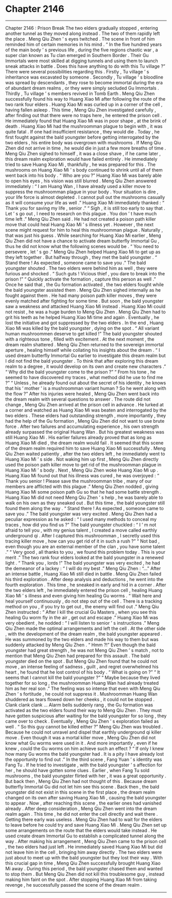 
# Chapter 2146


---

Chapter 2146 : Prison Break
The two elders gradually stopped , entering another tunnel as they moved along instead .
The two of them rapidly left the place .
Meng Qiu Zhen ’ s eyes twitched .
The scene in front of him reminded him of certain memories in his mind .
“ In the five hundred years of the main body ’ s previous life , during the five regions chaotic war , a super clan known as Tu clan emerged in Southern Border . Their Gu Immortals were most skilled at digging tunnels and using them to launch sneak attacks in battle . Does this have anything to do with this Tu village ?”
There were several possibilities regarding this .
Firstly , Tu village ’ s inheritance was excavated by someone . Secondly , Tu village ’ s bloodline was spread by descendants , they rose to become immortal during the era of abundant dream realms , or they were simply secluded Gu Immortals . Thirdly , Tu village ’ s members revived in Tomb Earth .
Meng Qiu Zhen successfully found his way to Huang Xiao Mi after following the route of the two rank four elders .
Huang Xiao Mi was curled up in a corner of the cell , having fallen asleep .
This time , Meng Qiu Zhen investigated carefully , after finding out that there were no traps here , he entered the prison cell .
He immediately found that Huang Xiao Mi was in poor shape , at the brink of death .
Huang Xiao Mi had the mushroomman plague to begin with , it was quite fatal . If one had insufficient resistance , they would die .
Today , he first fought against the bald youngster before getting interrogated by the two elders , his entire body was overgrown with mushrooms .
If Meng Qiu Zhen did not arrive in time , he would die in just a few more breaths of time .
Meng Qiu Zhen sighed to himself , it was a close shave , if he came later , this dream realm exploration would have failed entirely .
He immediately tried to save Huang Xiao Mi , thankfully , he was prepared for this .
The mushrooms on Huang Xiao Mi ’ s body continued to shrink until all of them went back into his body .
“ Who are you ?” Huang Xiao Mi was barely able to open his eyes , his vision was still blurred .
Meng Qiu Zhen answered immediately : “ I am Huang Wan , I have already used a killer move to suppress the mushroomman plague in your body . Your situation is dire , your life force is almost depleted . I cannot pull out the mushrooms casually as it will consume your life as well .”
Huang Xiao Mi immediately thanked : “ Thank you for saving my life , senior .”
“ Sigh , it is still too early to say that . Let ’ s go out , I need to research on this plague . You don ’ t have much time left .” Meng Qiu Zhen said .
He had not created a poison path killer move that could heal Huang Xiao Mi ’ s illness yet .
However , the next scene might request for him to heal this mushroomman plague .
Naturally , that was just his guess .
While searching for Huang Xiao Mi earlier , Meng Qiu Zhen did not have a chance to activate dream butterfly Immortal Gu , thus he did not know what the following scenes would be .
“ You need to persevere , let ’ s go .” Meng Qiu Zhen helped Huang Xiao Mi to get up as they left together .
But halfway through , they met the bald youngster .
“ Stand there ! As expected , someone came to save you .” The bald youngster shouted .
The two elders were behind him as well , they were furious and shocked .
“ Such guts ! Vicious thief , you dare to break into the prison !”
“ Quickly activate the formation , capture this person as well .”
Once he said that , the Gu formation activated , the two elders fought while the bald youngster assisted them .
Meng Qiu Zhen sighed internally as he fought against them .
He had many poison path killer moves , they were evenly matched after fighting for some time .
But soon , the bald youngster saw a weakness and attacked Huang Xiao Mi instead .
Huang Xiao Mi could not resist , he was a huge burden to Meng Qiu Zhen .
Meng Qiu Zhen had to grit his teeth as he helped Huang Xiao Mi time and again . Eventually , he lost the initiative and got suppressed by the two elders .
In the end , Huang Xiao Mi was killed by the bald youngster , dying on the spot .
“ All variant human mushroommen deserve to get killed !” The bald youngster shouted with a righteous tone , filled with excitement .
At the next moment , the dream realm shattered .
Meng Qiu Zhen returned to the sovereign immortal aperture , healing himself while collating his insights about the dream .
“ I used dream butterfly Immortal Gu earlier to investigate this dream realm but I did not find the bald youngster . To think that after exploring this dream realm to a degree , it would develop on its own and create new characters .”
“ Why did the bald youngster come to the prison ?”
“ From his tone , he seemed to have discovered my traces , what method did he use to find me ?”
“ Unless , he already found out about the secret of his identity , he knows that his ‘ mother ’ is a mushroomman variant human ? So he went along with the flow ?”
After his injuries were healed , Meng Qiu Zhen went back into the dream realm with several questions to answer .
The route did not change , Meng Qiu Zhen arrived at the prison cell in advance .
He lurked at a corner and watched as Huang Xiao Mi was beaten and interrogated by the two elders .
These elders had outstanding strength , more importantly , they had the help of the Gu formation , Meng Qiu Zhen did not want to use brute force .
After two failures and accumulating experience , his own strength already surpassed the original Huang Wan . But his greatest weakness was still Huang Xiao Mi .
His earlier failures already proved that as long as Huang Xiao Mi died , the dream realm would fail .
It seemed that this scene of the dream realm required him to save Huang Xiao Mi successfully .
Meng Qiu Zhen waited patiently , after the two elders left , he immediately went to Huang Xiao Mi ’ s side .
Not waking him up first , Meng Qiu Zhen directly used the poison path killer move to get rid of the mushroomman plague in Huang Xiao Mi ’ s body .
Next , Meng Qiu Zhen woke Huang Xiao Mi up .
Huang Xiao Mi found out that his illness was cured , he was overjoyed : “ Thank you senior ! Please save the mushroomman tribe , many of our members are afflicted with this plague .”
Meng Qiu Zhen nodded , giving Huang Xiao Mi some poison path Gu so that he had some battle strength .
Huang Xiao Mi did not need Meng Qiu Zhen ’ s help , he was barely able to walk on his own as they sneaked out .
But this time , the bald youngster still found them along the way .
“ Stand there ! As expected , someone came to save you .” The bald youngster was very excited .
Meng Qiu Zhen had a peculiar expression as he asked : “ I used many methods to conceal my traces , how did you find us ?”
The bald youngster chuckled : “ I ’ m not afraid to tell you , with my genius talent , I created a move called earthly underground qi . After I captured this mushroomman , I secretly used this tracing killer move , how can you get rid of it in such a rush ?”
“ Not bad , even though you are an external member of the clan , you have some talent .”
“ Very good , all thanks to you , we found this problem today . This is your merit .”
The two rank four elders looked at the bald youngster in a renewed light .
“ Thank you , lords !” The bald youngster was very excited , he had the demeanor of a lackey : “ I will do my best .”
Meng Qiu Zhen : “…”
After an intense battle , Huang Xiao Mi still died in battle .
Meng Qiu Zhen failed his third exploration .
After deep analysis and deductions , he went into the fourth exploration .
This time , he sneaked in early and hid in a corner . After the two elders left , he immediately entered the prison cell , healing Huang Xiao Mi ’ s illness and even giving him healing Gu worms .
“ Wait here and heal yourself continuously , do not step out of the cell . There is a tracking method on you , if you try to get out , the enemy will find out .” Meng Qiu Zhen instructed : “ After I kill the crucial Gu Masters , when you see this healing Gu worm fly in the air , get out and escape .”
Huang Xiao Mi was very obedient , he nodded : “ I will listen to senior ’ s instructions .”
Meng Qiu Zhen made the optimal arrangements and left the cell .
At the other side , with the development of the dream realm , the bald youngster appeared .
He was summoned by the two elders and made his way to them but was suddenly attacked by Meng Qiu Zhen .
“ Hmm ?!” Even though the bald youngster had great strength , he was not Meng Qiu Zhen ’ s match , not to mention that Meng Qiu Zhen had prepared for this assault .
The bald youngster died on the spot .
But Meng Qiu Zhen found that he could not move , an intense feeling of sadness , guilt , and regret overwhelmed his heart , he found that he lost control of his body .
“ What is going on ?”
“ It seems that I cannot kill the bald youngster ?”
“ Maybe because they lived together for so long , the mushroomman Huang Wan had already treated him as her real son .”
The feeling was so intense that even with Meng Qiu Zhen ’ s fortitude , he could not suppress it .
Mushroomman Huang Wan shuddered as tears flowed down her cheeks , it could not be stopped .
Clank clank clank …
Alarm bells suddenly rang , the Gu formation was activated as the two elders found their way to Meng Qiu Zhen .
They must have gotten suspicious after waiting for the bald youngster for so long , they came over to check .
Eventually , Meng Qiu Zhen ’ s exploration failed as well .
“ So this guy cannot be killed either ?” Meng Qiu Zhen was troubled .
Because he could not unravel and dispel that earthly underground qi killer move .
Even though it was a mortal killer move , Meng Qiu Zhen did not know what Gu worms were used in it . And more importantly , even if he knew , could the Gu worms on him achieve such an effect ?
“ If only I knew how many Gu worms the bald youngster had . It is a pity I have already lost the opportunity to find out .”
In the third scene , Fang Yuan ’ s identity was Fang Tu . If he tried to investigate , with the bald youngster ’ s affection for her , he should have gotten some clues .
Earlier , when Fang Tu sold mushrooms , the bald youngster flirted with her , it was a great opportunity .
But back then , Meng Qiu Zhen had not thought of this .
Because dream butterfly Immortal Gu did not let him see this scene . Back then , the bald youngster did not exist in this scene in the first place , the dream realm changed on its own after saving Huang Xiao Mi , causing the bald youngster to appear .
Now , after reaching this scene , the earlier ones had vanished already .
After deep consideration , Meng Qiu Zhen went into the dream realm again .
This time , he did not enter the cell directly and wait there .
Getting there early was useless .
Meng Qiu Zhen had to wait for the elders to leave before he could try and save Huang Xiao Mi .
Meng Qiu Zhen set up some arrangements on the route that the elders would take instead .
He used create dream Immortal Gu to establish a complicated tunnel along the way .
After making his arrangement , Meng Qiu Zhen came to the prison cell , the two elders had just left .
He immediately saved Huang Xiao Mi but did not leave him in the cell , bringing him away directly .
The two elders were just about to meet up with the bald youngster but they lost their way .
With this crucial gap in time , Meng Qiu Zhen successfully brought Huang Xiao Mi away .
During this period , the bald youngster chased them and wanted to stop them .
But Meng Qiu Zhen did not kill this troublesome guy , instead making him faint on the spot . After stopping Huang Xiao Mi from taking revenge , he successfully passed the scene of the dream realm .

---

